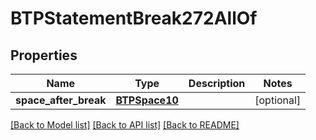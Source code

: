 # BTPStatementBreak272AllOf

## Properties
Name | Type | Description | Notes
------------ | ------------- | ------------- | -------------
**space_after_break** | [**BTPSpace10**](BTPSpace10.md) |  | [optional] 

[[Back to Model list]](../README.md#documentation-for-models) [[Back to API list]](../README.md#documentation-for-api-endpoints) [[Back to README]](../README.md)


